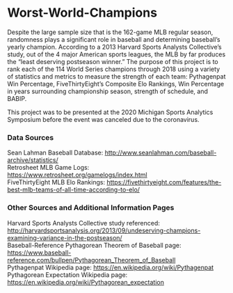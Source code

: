 # Worst-World-Champions
Despite the large sample size that is the 162-game MLB regular season, randomness plays a significant role in baseball and determining baseball’s yearly champion. According to a 2013 Harvard Sports Analysts Collective’s study, out of the 4 major American sports leagues, the MLB by far produces the “least deserving postseason winner.” The purpose of this project is to rank each of the 114 World Series champions through 2018 using a variety of statistics and metrics to measure the strength of each team: Pythagenpat Win Percentage, FiveThirtyEight’s Composite Elo Rankings, Win Percentage in years surrounding championship season, strength of schedule, and BABIP.

This project was to be presented at the 2020 Michigan Sports Analytics Symposium before the event was canceled due to the coronavirus.

### Data Sources
Sean Lahman Baseball Database: http://www.seanlahman.com/baseball-archive/statistics/<br/>
Retrosheet MLB Game Logs: https://www.retrosheet.org/gamelogs/index.html<br/>
FiveThirtyEight MLB Elo Rankings: https://fivethirtyeight.com/features/the-best-mlb-teams-of-all-time-according-to-elo/

### Other Sources and Additional Information Pages
Harvard Sports Analysts Collective study referenced: http://harvardsportsanalysis.org/2013/09/undeserving-champions-examining-variance-in-the-postseason/<br/>
Baseball-Reference Pythagorean Theorem of Baseball page: https://www.baseball-reference.com/bullpen/Pythagorean_Theorem_of_Baseball<br/>
Pythagenpat Wikipedia page: https://en.wikipedia.org/wiki/Pythagenpat<br/>
Pythagorean Expectation Wikipedia page: https://en.wikipedia.org/wiki/Pythagorean_expectation
